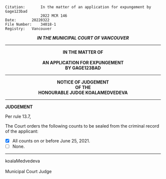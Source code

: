 	Citation:       In the matter of an application for expungement by Gage123bad
                	2022 MCR 146
	Date:		20220322
	File Number:	34018-1
	Registry:	Vancouver

<p align="center"><b><i>IN THE MUNICIPAL COURT OF VANCOUVER</b></i>

---

<p align="center"><b>
				IN THE MATTER OF
<br><br>			AN APPLICATION FOR EXPUNGEMENT 
<br>                            BY GAGE123BAD
<br>				

---

<p align="center">		
				NOTICE OF JUDGEMENT
<br>				OF THE
<br>				HONOURABLE JUDGE KOALAMEDVEDEVA

</b>
	
---

**JUDGEMENT**

Per rule 13.7,
  
The Court orders the following counts to be sealed from the criminal record of the applicant:
- [x] All counts on or before June 25, 2021.
- [ ] None.
	
---

koalaMedvedeva<br>	
Municipal Court Judge
